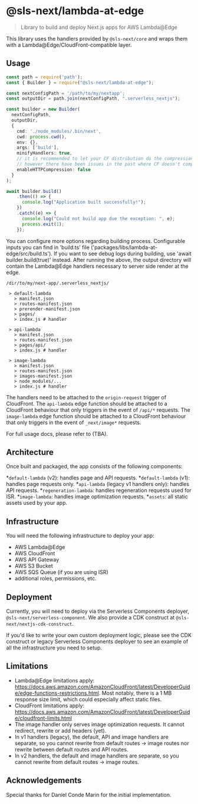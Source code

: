 # @sls-next/lambda-at-edge
> Library to build and deploy Next.js apps for AWS Lambda@Edge

This library uses the handlers provided by `@sls-next/core` and wraps them with a Lambda@Edge/CloudFront-compatible layer.

## Usage

```ts
const path = require('path');
const { Builder } = require("@sls-next/lambda-at-edge");

const nextConfigPath = '/path/to/my/nextapp';
const outputDir = path.join(nextConfigPath, ".serverless_nextjs");

const builder = new Builder(
  nextConfigPath,
  outputDir,
  {
    cmd: './node_modules/.bin/next',
    cwd: process.cwd(),
    env: {},
    args: ['build'],
    minifyHandlers: true,
    // it is recommended to let your CF distribution do the compression as per the docs - https://docs.aws.amazon.com/AmazonCloudFront/latest/DeveloperGuide/ServingCompressedFiles.html
    // however there have been issues in the past where CF doesn't compress lambda@edge responses, so we provide our own implementation in case is needed
    enableHTTPCompression: false
  }
);

await builder.build()
    .then(() => {
      console.log("Application built successfully!");
    })
    .catch((e) => {
      console.log("Could not build app due the exception: ", e);
      process.exit(1);
    });
```

You can configure more options regarding building process. Configurable inputs you can find in 'build.ts' file ('packages/libs/lambda-at-edge/src/build.ts'). If you want to see debug logs during building, use 'await builder.build(true)' instead.
After running the above, the output directory will contain the Lambda@Edge handlers necessary to server side render at the edge.

```
/dir/to/my/next-app/.serverless_nextjs/

 > default-lambda
   > manifest.json
   > routes-manifest.json
   > prerender-manifest.json
   > pages/
   > index.js # handler

 > api-lambda
   > manifest.json
   > routes-manifest.json
   > pages/api/
   > index.js # handler

 > image-lambda
   > manifest.json
   > routes-manifest.json
   > images-manifest.json
   > node_modules/...
   > index.js # handler
```

The handlers need to be attached to the `origin-request` trigger of CloudFront.
The `api-lambda` edge function should be attached to a CloudFront behaviour that only triggers in the event of `/api/*` requests.
The `image-lambda` edge function should be attached to a CloudFront behaviour that only triggers in the event of `_next/image*` requests.

For full usage docs, please refer to (TBA).

## Architecture
Once built and packaged, the app consists of the following components:

*`default-lambda` (v2): handles page and API requests.
*`default-lambda` (v1): handles page requests only.
*`api-lambda` (legacy v1 handlers only): handles API requests.
*`regeneration-lambda`: handles regeneration requests used for ISR.
*`image-lambda`: handles image optimization requests.
*`assets`: all static assets used by your app.

## Infrastructure
You will need the following infrastructure to deploy your app:

* AWS Lambda@Edge
* AWS CloudFront
* AWS API Gateway
* AWS S3 Bucket
* AWS SQS Queue (if you are using ISR)
* additional roles, permissions, etc.

## Deployment

Currently, you will need to deploy via the Serverless Components deployer, `@sls-next/serverless-component`. We also provide a CDK construct at `@sls-next/nextjs-cdk-construct`.

If you'd like to write your own custom deployment logic, please see the CDK construct or legacy Serverless Components deployer to see an example of all the infrastructure you need to setup.

## Limitations

* Lambda@Edge limitations apply: https://docs.aws.amazon.com/AmazonCloudFront/latest/DeveloperGuide/edge-functions-restrictions.html. Most notably, there is a 1 MB response size limit, which could especially affect static files.
* CloudFront limitations apply: https://docs.aws.amazon.com/AmazonCloudFront/latest/DeveloperGuide/cloudfront-limits.html
* The image handler only serves image optimization requests. It cannot redirect, rewrite or add headers (yet).
* In v1 handlers (legacy), the default, API and image handlers are separate, so you cannot rewrite from default routes -> image routes nor rewrite between default routes and API routes.
* In v2 handlers, the default and image handlers are separate, so you cannot rewrite from default routes -> image routes.

## Acknowledgements

Special thanks for Daniel Conde Marin for the initial implementation.
